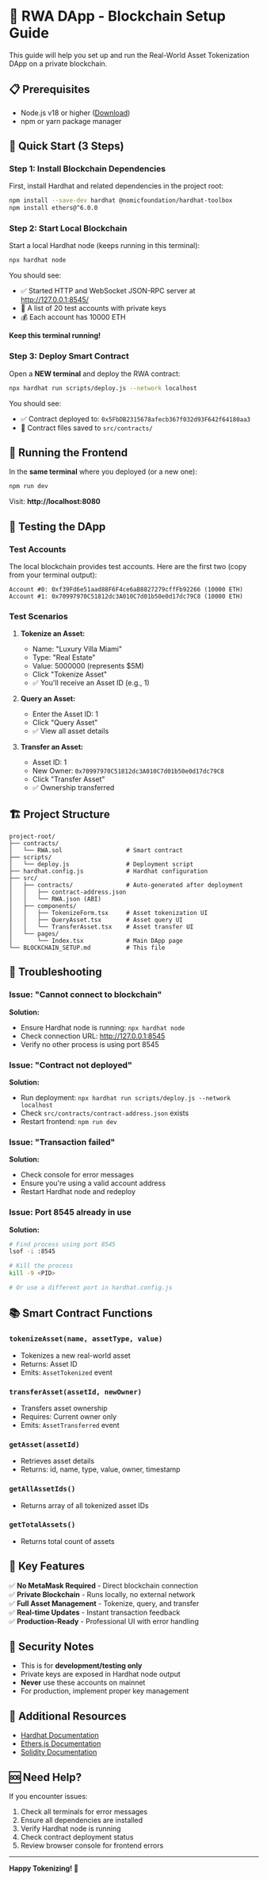 # 🔗 RWA DApp - Blockchain Setup Guide

This guide will help you set up and run the Real-World Asset Tokenization DApp on a private blockchain.

## 📋 Prerequisites

- Node.js v18 or higher ([Download](https://nodejs.org/))
- npm or yarn package manager

## 🚀 Quick Start (3 Steps)

### Step 1: Install Blockchain Dependencies

First, install Hardhat and related dependencies in the project root:

```bash
npm install --save-dev hardhat @nomicfoundation/hardhat-toolbox
npm install ethers@^6.0.0
```

### Step 2: Start Local Blockchain

Start a local Hardhat node (keeps running in this terminal):

```bash
npx hardhat node
```

You should see:
- ✅ Started HTTP and WebSocket JSON-RPC server at http://127.0.0.1:8545/
- 📝 A list of 20 test accounts with private keys
- 💰 Each account has 10000 ETH

**Keep this terminal running!**

### Step 3: Deploy Smart Contract

Open a **NEW terminal** and deploy the RWA contract:

```bash
npx hardhat run scripts/deploy.js --network localhost
```

You should see:
- ✅ Contract deployed to: `0x5FbDB2315678afecb367f032d93F642f64180aa3`
- 📁 Contract files saved to `src/contracts/`

## 🎨 Running the Frontend

In the **same terminal** where you deployed (or a new one):

```bash
npm run dev
```

Visit: **http://localhost:8080**

## 🧪 Testing the DApp

### Test Accounts

The local blockchain provides test accounts. Here are the first two (copy from your terminal output):

```
Account #0: 0xf39Fd6e51aad88F6F4ce6aB8827279cffFb92266 (10000 ETH)
Account #1: 0x70997970C51812dc3A010C7d01b50e0d17dc79C8 (10000 ETH)
```

### Test Scenarios

1. **Tokenize an Asset:**
   - Name: "Luxury Villa Miami"
   - Type: "Real Estate"
   - Value: 5000000 (represents $5M)
   - Click "Tokenize Asset"
   - ✅ You'll receive an Asset ID (e.g., 1)

2. **Query an Asset:**
   - Enter the Asset ID: 1
   - Click "Query Asset"
   - ✅ View all asset details

3. **Transfer an Asset:**
   - Asset ID: 1
   - New Owner: `0x70997970C51812dc3A010C7d01b50e0d17dc79C8`
   - Click "Transfer Asset"
   - ✅ Ownership transferred

## 🏗️ Project Structure

```
project-root/
├── contracts/
│   └── RWA.sol                  # Smart contract
├── scripts/
│   └── deploy.js                # Deployment script
├── hardhat.config.js            # Hardhat configuration
├── src/
│   ├── contracts/               # Auto-generated after deployment
│   │   ├── contract-address.json
│   │   └── RWA.json (ABI)
│   ├── components/
│   │   ├── TokenizeForm.tsx     # Asset tokenization UI
│   │   ├── QueryAsset.tsx       # Asset query UI
│   │   └── TransferAsset.tsx    # Asset transfer UI
│   └── pages/
│       └── Index.tsx            # Main DApp page
└── BLOCKCHAIN_SETUP.md          # This file
```

## 🔧 Troubleshooting

### Issue: "Cannot connect to blockchain"

**Solution:**
- Ensure Hardhat node is running: `npx hardhat node`
- Check connection URL: http://127.0.0.1:8545
- Verify no other process is using port 8545

### Issue: "Contract not deployed"

**Solution:**
- Run deployment: `npx hardhat run scripts/deploy.js --network localhost`
- Check `src/contracts/contract-address.json` exists
- Restart frontend: `npm run dev`

### Issue: "Transaction failed"

**Solution:**
- Check console for error messages
- Ensure you're using a valid account address
- Restart Hardhat node and redeploy

### Issue: Port 8545 already in use

**Solution:**
```bash
# Find process using port 8545
lsof -i :8545

# Kill the process
kill -9 <PID>

# Or use a different port in hardhat.config.js
```

## 📚 Smart Contract Functions

### `tokenizeAsset(name, assetType, value)`
- Tokenizes a new real-world asset
- Returns: Asset ID
- Emits: `AssetTokenized` event

### `transferAsset(assetId, newOwner)`
- Transfers asset ownership
- Requires: Current owner only
- Emits: `AssetTransferred` event

### `getAsset(assetId)`
- Retrieves asset details
- Returns: id, name, type, value, owner, timestamp

### `getAllAssetIds()`
- Returns array of all tokenized asset IDs

### `getTotalAssets()`
- Returns total count of assets

## 🎯 Key Features

✅ **No MetaMask Required** - Direct blockchain connection  
✅ **Private Blockchain** - Runs locally, no external network  
✅ **Full Asset Management** - Tokenize, query, and transfer  
✅ **Real-time Updates** - Instant transaction feedback  
✅ **Production-Ready** - Professional UI with error handling  

## 🔐 Security Notes

- This is for **development/testing only**
- Private keys are exposed in Hardhat node output
- **Never** use these accounts on mainnet
- For production, implement proper key management

## 📖 Additional Resources

- [Hardhat Documentation](https://hardhat.org/docs)
- [Ethers.js Documentation](https://docs.ethers.org/v6/)
- [Solidity Documentation](https://docs.soliditylang.org/)

## 🆘 Need Help?

If you encounter issues:
1. Check all terminals for error messages
2. Ensure all dependencies are installed
3. Verify Hardhat node is running
4. Check contract deployment status
5. Review browser console for frontend errors

---

**Happy Tokenizing! 🎉**
